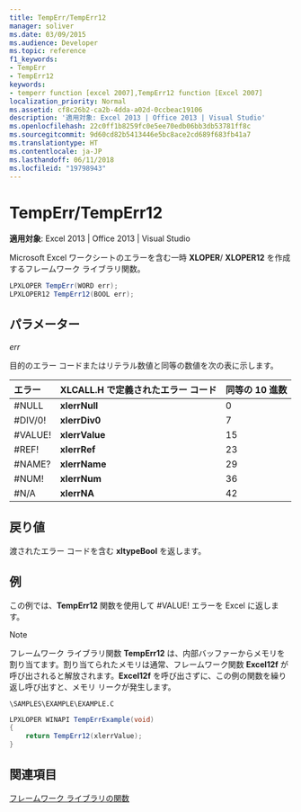 ```yaml
---
title: TempErr/TempErr12
manager: soliver
ms.date: 03/09/2015
ms.audience: Developer
ms.topic: reference
f1_keywords:
- TempErr
- TempErr12
keywords:
- temperr function [excel 2007],TempErr12 function [Excel 2007]
localization_priority: Normal
ms.assetid: cf8c26b2-ca2b-4dda-a02d-0ccbeac19106
description: '適用対象: Excel 2013 | Office 2013 | Visual Studio'
ms.openlocfilehash: 22c0ff1b8259fc0e5ee70edb06bb3db53781ff8c
ms.sourcegitcommit: 9d60cd82b5413446e5bc8ace2cd689f683fb41a7
ms.translationtype: HT
ms.contentlocale: ja-JP
ms.lasthandoff: 06/11/2018
ms.locfileid: "19798943"
---
```

# <a name="temperrtemperr12"></a>TempErr/TempErr12

 **適用対象**: Excel 2013 | Office 2013 | Visual Studio 
  
Microsoft Excel ワークシートのエラーを含む一時 **XLOPER**/ **XLOPER12** を作成するフレームワーク ライブラリ関数。 
  
```cs
LPXLOPER TempErr(WORD err);
LPXLOPER12 TempErr12(BOOL err);
```

## <a name="parameters"></a>パラメーター

 _err_
  
目的のエラー コードまたはリテラル数値と同等の数値を次の表に示します。
  
|**エラー**|**XLCALL.H で定義されたエラー コード**|**同等の 10 進数**|
|:-----|:-----|:-----|
|#NULL  <br/> |**xlerrNull** <br/> |0  <br/> |
|#DIV/0!  <br/> |**xlerrDiv0** <br/> |7  <br/> |
|#VALUE!  <br/> |**xlerrValue** <br/> |15  <br/> |
|#REF!  <br/> |**xlerrRef** <br/> |23  <br/> |
|#NAME?  <br/> |**xlerrName** <br/> |29  <br/> |
|#NUM!  <br/> |**xlerrNum** <br/> |36  <br/> |
|#N/A  <br/> |**xlerrNA** <br/> |42  <br/> |
   
## <a name="return-value"></a>戻り値

渡されたエラー コードを含む **xltypeBool** を返します。 
  
## <a name="example"></a>例

この例では、**TempErr12** 関数を使用して #VALUE! エラーを Excel に返します。 
  
> [!NOTE]
> フレームワーク ライブラリ関数 **TempErr12** は、内部バッファーからメモリを割り当てます。割り当てられたメモリは通常、フレームワーク関数 **Excel12f** が呼び出されると解放されます。**Excel12f** を呼び出さずに、この例の関数を繰り返し呼び出すと、メモリ リークが発生します。 
  
 `\SAMPLES\EXAMPLE\EXAMPLE.C`
  
```cs
LPXLOPER WINAPI TempErrExample(void)
{
    return TempErr12(xlerrValue);
}
```

## <a name="see-also"></a>関連項目



[フレームワーク ライブラリの関数](functions-in-the-framework-library.md)

